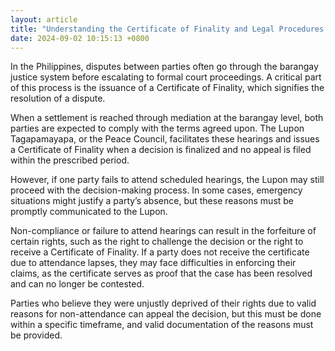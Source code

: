 ```yaml
---
layout: article
title: "Understanding the Certificate of Finality and Legal Procedures in Barangay Disputes"
date: 2024-09-02 10:15:13 +0800
---
```


<p>In the Philippines, disputes between parties often go through the barangay justice system before escalating to formal court proceedings. A critical part of this process is the issuance of a Certificate of Finality, which signifies the resolution of a dispute.</p><p>When a settlement is reached through mediation at the barangay level, both parties are expected to comply with the terms agreed upon. The Lupon Tagapamayapa, or the Peace Council, facilitates these hearings and issues a Certificate of Finality when a decision is finalized and no appeal is filed within the prescribed period.</p><p>However, if one party fails to attend scheduled hearings, the Lupon may still proceed with the decision-making process. In some cases, emergency situations might justify a party’s absence, but these reasons must be promptly communicated to the Lupon.</p><p>Non-compliance or failure to attend hearings can result in the forfeiture of certain rights, such as the right to challenge the decision or the right to receive a Certificate of Finality. If a party does not receive the certificate due to attendance lapses, they may face difficulties in enforcing their claims, as the certificate serves as proof that the case has been resolved and can no longer be contested.</p><p>Parties who believe they were unjustly deprived of their rights due to valid reasons for non-attendance can appeal the decision, but this must be done within a specific timeframe, and valid documentation of the reasons must be provided.</p>